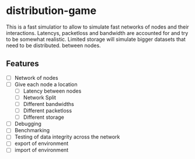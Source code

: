 # distribution-game
This is a fast simulatior to allow to simulate fast networks of nodes and their interactions.
Latencys, packetloss and bandwidth are accounted for and try to be somewhat realistic.
Limited storage will simulate bigger datasets that need to be distributed. between nodes.

## Features
- [ ] Network of nodes
- [ ] Give each node a location
  - [ ] Latency between nodes
  - [ ] Network Split
  - [ ] Different bandwidths
  - [ ] Different packetloss
  - [ ] Different storage
- [ ] Debugging
- [ ] Benchmarking
- [ ] Testing of data integrity across the network
- [ ] export of environment
- [ ] import of environment